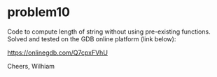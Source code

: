 # problem10
Code to compute length of string without using pre-existing functions. Solved and tested on the GDB online platform (link below):

https://onlinegdb.com/Q7cpxFVhU

Cheers,
Wilhiam


